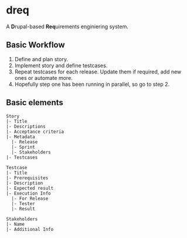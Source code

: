 dreq
====

A <b>D</b>rupal-based <b>Req</b>uirements enginiering system.


Basic Workflow
---

1. Define and plan story.
2. Implement story and define testcases.
3. Repeat testcases for each release. Update them if required, add new ones or automate more.
4. Hopefully step one has been running in parallel, so go to step 2.

Basic elements
---

    Story
    |- Title
    |- Descriptions
    |- Acceptance criteria
    |- Metadata
      |- Release
      |- Sprint
      |- Stakeholders
    |- Testcases
    
    Testcase
    |- Title
    |- Prerequisites
    |- Description
    |- Expected result
    |- Execution Info
      |- For Release
      |- Tester
      |- Result
    
    Stakeholders
    |- Name
    |- Additional Info
